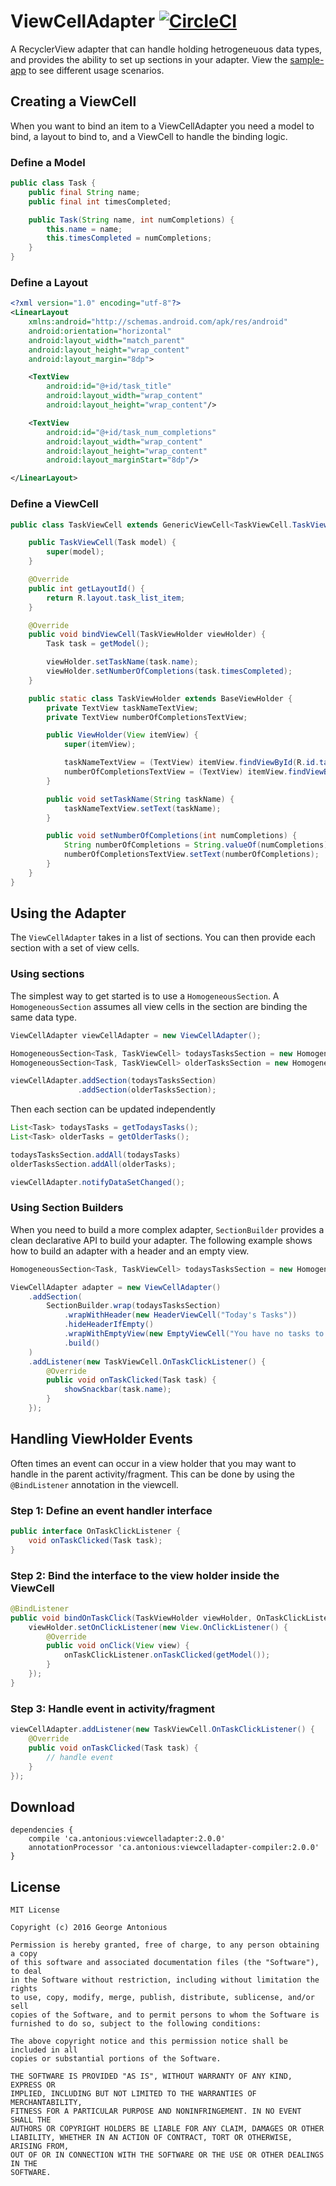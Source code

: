 # ViewCellAdapter [![CircleCI](https://circleci.com/gh/gantonious/ViewCellAdapter.svg?style=svg)](https://circleci.com/gh/gantonious/ViewCellAdapter)

A RecyclerView adapter that can handle holding hetrogeneuous data types, and provides the ability to set up sections in your adapter. View the [sample-app](https://github.com/gantonious/ViewCellAdapter/tree/dev/sample-app/src/main/java/ca/antonious/sample) to see different usage scenarios.

## Creating a ViewCell

When you want to bind an item to a ViewCellAdapter you need a model to bind, a layout to bind to, and a ViewCell to handle the binding logic.

### Define a Model

```java
public class Task {
    public final String name;
    public final int timesCompleted;

    public Task(String name, int numCompletions) {
        this.name = name;
        this.timesCompleted = numCompletions;
    }
}
```

### Define a Layout

```xml
<?xml version="1.0" encoding="utf-8"?>
<LinearLayout
    xmlns:android="http://schemas.android.com/apk/res/android"
    android:orientation="horizontal"
    android:layout_width="match_parent"
    android:layout_height="wrap_content"
    android:layout_margin="8dp">

    <TextView
        android:id="@+id/task_title"
        android:layout_width="wrap_content"
        android:layout_height="wrap_content"/>

    <TextView
        android:id="@+id/task_num_completions"
        android:layout_width="wrap_content"
        android:layout_height="wrap_content"
        android:layout_marginStart="8dp"/>

</LinearLayout>
```

### Define a ViewCell

```java
public class TaskViewCell extends GenericViewCell<TaskViewCell.TaskViewHolder, Task> {

    public TaskViewCell(Task model) {
        super(model);
    }

    @Override
    public int getLayoutId() {
        return R.layout.task_list_item;
    }

    @Override
    public void bindViewCell(TaskViewHolder viewHolder) {
        Task task = getModel();

        viewHolder.setTaskName(task.name);
        viewHolder.setNumberOfCompletions(task.timesCompleted);
    }

    public static class TaskViewHolder extends BaseViewHolder {
        private TextView taskNameTextView;
        private TextView numberOfCompletionsTextView;

        public ViewHolder(View itemView) {
            super(itemView);

            taskNameTextView = (TextView) itemView.findViewById(R.id.task_title);
            numberOfCompletionsTextView = (TextView) itemView.findViewById(R.id.task_num_completions);
        }

        public void setTaskName(String taskName) {
            taskNameTextView.setText(taskName);
        }

        public void setNumberOfCompletions(int numCompletions) {
            String numberOfCompletions = String.valueOf(numCompletions);
            numberOfCompletionsTextView.setText(numberOfCompletions);
        }
    }
}
```

## Using the Adapter

The `ViewCellAdapter` takes in a list of sections. You can then provide each section with a set of view cells.

### Using sections

The simplest way to get started is to use a `HomogeneousSection`. A `HomogeneousSection` assumes all view cells in the section are binding the same data type.

```java
ViewCellAdapter viewCellAdapter = new ViewCellAdapter();

HomogeneousSection<Task, TaskViewCell> todaysTasksSection = new HomogeneousSection<>(Task.class, TaskViewCell.class);
HomogeneousSection<Task, TaskViewCell> olderTasksSection = new HomogeneousSection<>(Task.class, TaskViewCell.class);

viewCellAdapter.addSection(todaysTasksSection)
               .addSection(olderTasksSection);
```

Then each section can be updated independently

```java
List<Task> todaysTasks = getTodaysTasks();
List<Task> olderTasks = getOlderTasks();

todaysTasksSection.addAll(todaysTasks)
olderTasksSection.addAll(olderTasks);

viewCellAdapter.notifyDataSetChanged();
```

### Using Section Builders

When you need to build a more complex adapter, `SectionBuilder` provides a clean declarative API to build your adapter. The following example shows how to build an adapter with a header and an empty view.

```java
HomogeneousSection<Task, TaskViewCell> todaysTasksSection = new HomogeneousSection<>(Task.class, TaskViewCell.class);

ViewCellAdapter adapter = new ViewCellAdapter()
    .addSection(
        SectionBuilder.wrap(todaysTasksSection)
            .wrapWithHeader(new HeaderViewCell("Today's Tasks"))
            .hideHeaderIfEmpty()
            .wrapWithEmptyView(new EmptyViewCell("You have no tasks to do today!"))
            .build()
    )
    .addListener(new TaskViewCell.OnTaskClickListener() {
        @Override
        public void onTaskClicked(Task task) {
            showSnackbar(task.name);
        }
    });
```



## Handling ViewHolder Events

Often times an event can occur in a view holder that you may want to handle in the parent activity/fragment. This can be done by using the `@BindListener` annotation in the viewcell.

### Step 1: Define an event handler interface

```java
public interface OnTaskClickListener {
    void onTaskClicked(Task task);
}
```

### Step 2: Bind the interface to the view holder inside the ViewCell

```java
@BindListener
public void bindOnTaskClick(TaskViewHolder viewHolder, OnTaskClickListener onTaskClickListener) {
    viewHolder.setOnClickListener(new View.OnClickListener() {
        @Override
        public void onClick(View view) {
            onTaskClickListener.onTaskClicked(getModel());
        }
    });
}
```

### Step 3: Handle event in activity/fragment

```java
viewCellAdapter.addListener(new TaskViewCell.OnTaskClickListener() {
    @Override
    public void onTaskClicked(Task task) {
        // handle event
    }
});
```

## Download

```
dependencies {
    compile 'ca.antonious:viewcelladapter:2.0.0'
    annotationProcessor 'ca.antonious:viewcelladapter-compiler:2.0.0'
}
```

## License

```
MIT License

Copyright (c) 2016 George Antonious

Permission is hereby granted, free of charge, to any person obtaining a copy
of this software and associated documentation files (the "Software"), to deal
in the Software without restriction, including without limitation the rights
to use, copy, modify, merge, publish, distribute, sublicense, and/or sell
copies of the Software, and to permit persons to whom the Software is
furnished to do so, subject to the following conditions:

The above copyright notice and this permission notice shall be included in all
copies or substantial portions of the Software.

THE SOFTWARE IS PROVIDED "AS IS", WITHOUT WARRANTY OF ANY KIND, EXPRESS OR
IMPLIED, INCLUDING BUT NOT LIMITED TO THE WARRANTIES OF MERCHANTABILITY,
FITNESS FOR A PARTICULAR PURPOSE AND NONINFRINGEMENT. IN NO EVENT SHALL THE
AUTHORS OR COPYRIGHT HOLDERS BE LIABLE FOR ANY CLAIM, DAMAGES OR OTHER
LIABILITY, WHETHER IN AN ACTION OF CONTRACT, TORT OR OTHERWISE, ARISING FROM,
OUT OF OR IN CONNECTION WITH THE SOFTWARE OR THE USE OR OTHER DEALINGS IN THE
SOFTWARE.
```